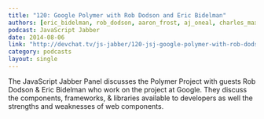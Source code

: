 ```yaml
---
title: "120: Google Polymer with Rob Dodson and Eric Bidelman"
authors: [eric_bidelman, rob_dodson, aaron_frost, aj_oneal, charles_max_wood, jamison_dance, joe_eames ]
podcast: JavaScript Jabber
date: 2014-08-06
link: "http://devchat.tv/js-jabber/120-jsj-google-polymer-with-rob-dodson-and-eric-bidelman"
category: podcasts
layout: single
---
```


The JavaScript Jabber Panel discusses the Polymer Project with guests Rob Dodson
& Eric Bidelman who work on the project at Google. They discuss the components,
frameworks, & libraries available to developers as well the strengths and
weaknesses of web components.
